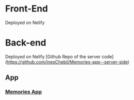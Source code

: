 # Front-End

Deployed on Nelify

# Back-end

Deployed on Nelify
[Github Repo of the server code] (https://github.com/inesChebil/Memories-app--server-side)

## App 

### [Memories App ](https://gifted-yonath-4d9435.netlify.app/)
